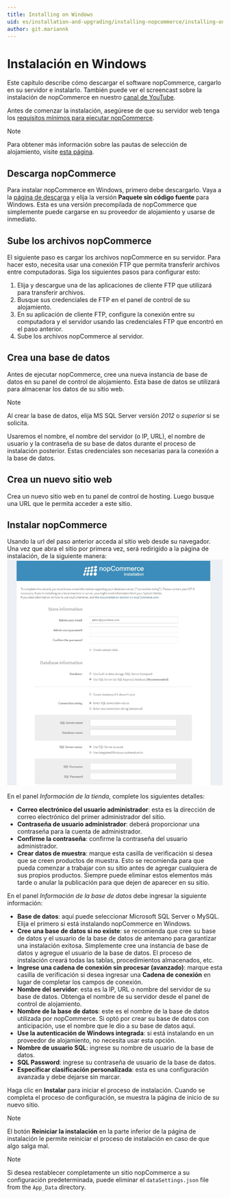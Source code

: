 ```yaml
---
title: Installing on Windows
uid: es/installation-and-upgrading/installing-nopcommerce/installing-on-windows
author: git.mariannk
---
```


# Instalación en Windows

Este capítulo describe cómo descargar el software nopCommerce, cargarlo en su servidor e instalarlo. También puede ver el screencast sobre la instalación de nopCommerce en nuestro [canal de YouTube](https://www.youtube.com/watch?v=L7NGodeB9sQ).

Antes de comenzar la instalación, asegúrese de que su servidor web tenga los [requisitos mínimos para ejecutar nopCommerce](xref:es/installation-and-upgrade/technology-and-system-requirements).

> [!NOTE]
> Para obtener más información sobre las pautas de selección de alojamiento, visite [esta página](xref:es/installation-and-upgrade/installation-nopcommerce/choose-a-hosting-company).

## Descarga nopCommerce
Para instalar nopCommerce en Windows, primero debe descargarlo. Vaya a la [página de descarga](https://www.nopcommerce.com/download-nopcommerce) y elija la versión **Paquete sin código fuente** para Windows. Esta es una versión precompilada de nopCommerce que simplemente puede cargarse en su proveedor de alojamiento y usarse de inmediato.

## Sube los archivos nopCommerce
El siguiente paso es cargar los archivos nopCommerce en su servidor. Para hacer esto, necesita usar una conexión FTP que permita transferir archivos entre computadoras. Siga los siguientes pasos para configurar esto:
1. Elija y descargue una de las aplicaciones de cliente FTP que utilizará para transferir archivos.
1. Busque sus credenciales de FTP en el panel de control de su alojamiento.
1. En su aplicación de cliente FTP, configure la conexión entre su computadora y el servidor usando las credenciales FTP que encontró en el paso anterior.
1. Sube los archivos nopCommerce al servidor.

## Crea una base de datos
Antes de ejecutar nopCommerce, cree una nueva instancia de base de datos en su panel de control de alojamiento. Esta base de datos se utilizará para almacenar los datos de su sitio web.

> [!NOTE]
>
> Al crear la base de datos, elija MS SQL Server versión *2012* o *superior* si se solicita.

Usaremos el nombre, el nombre del servidor (o IP, URL), el nombre de usuario y la contraseña de su base de datos durante el proceso de instalación posterior. Estas credenciales son necesarias para la conexión a la base de datos.

## Crea un nuevo sitio web
Crea un nuevo sitio web en tu panel de control de hosting. Luego busque una URL que le permita acceder a este sitio.

## Instalar nopCommerce
Usando la url del paso anterior acceda al sitio web desde su navegador.
Una vez que abra el sitio por primera vez, será redirigido a la página de instalación, de la siguiente manera:
![nopCommerce installation](_static/installing-local/installation.jpg)

En el panel *Información de la tienda*, complete los siguientes detalles:
* **Correo electrónico del usuario administrador**: esta es la dirección de correo electrónico del primer administrador del sitio.
* **Contraseña de usuario administrador**: deberá proporcionar una contraseña para la cuenta de administrador.
* **Confirme la contraseña**: confirme la contraseña del usuario administrador.
* **Crear datos de muestra**: marque esta casilla de verificación si desea que se creen productos de muestra. Esto se recomienda para que pueda comenzar a trabajar con su sitio antes de agregar cualquiera de sus propios productos. Siempre puede eliminar estos elementos más tarde o anular la publicación para que dejen de aparecer en su sitio.

En el panel *Información de la base de datos* debe ingresar la siguiente información:
* **Base de datos**: aquí puede seleccionar Microsoft SQL Server o MySQL. Elija el primero si está instalando nopCommerce en Windows.
* **Cree una base de datos si no existe**: se recomienda que cree su base de datos y el usuario de la base de datos de antemano para garantizar una instalación exitosa. Simplemente cree una instancia de base de datos y agregue el usuario de la base de datos. El proceso de instalación creará todas las tablas, procedimientos almacenados, etc.
* **Ingrese una cadena de conexión sin procesar (avanzado)**: marque esta casilla de verificación si desea ingresar una **Cadena de conexión** en lugar de completar los campos de conexión.
* **Nombre del servidor**: esta es la IP, URL o nombre del servidor de su base de datos. Obtenga el nombre de su servidor desde el panel de control de alojamiento.
* **Nombre de la base de datos**: este es el nombre de la base de datos utilizada por nopCommerce. Si optó por crear su base de datos con anticipación, use el nombre que le dio a su base de datos aquí.
* **Use la autenticación de Windows integrada**: si está instalando en un proveedor de alojamiento, no necesita usar esta opción.
* **Nombre de usuario SQL**: ingrese su nombre de usuario de la base de datos.
* **SQL Password**: ingrese su contraseña de usuario de la base de datos.
* **Especificar clasificación personalizada**: esta es una configuración avanzada y debe dejarse sin marcar.

Haga clic en **Instalar** para iniciar el proceso de instalación. Cuando se completa el proceso de configuración, se muestra la página de inicio de su nuevo sitio.

> [!NOTE]
> El botón **Reiniciar la instalación** en la parte inferior de la página de instalación le permite reiniciar el proceso de instalación en caso de que algo salga mal.

> [!NOTE]
> Si desea restablecer completamente un sitio nopCommerce a su configuración predeterminada, puede eliminar el `dataSettings.json` file from the `App_Data` directory.
